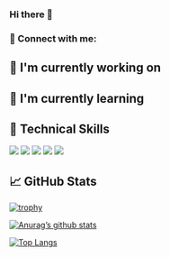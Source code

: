 ### Hi there 👋


<!--
**mohammadsrafiee/mohammadsrafiee** is a ✨ _special_ ✨ repository because its `README.md` (this file) appears on your GitHub profile.

Here are some ideas to get you started:

- 👯 I’m looking to collaborate on ...
- 🤔 I’m looking for help with ...
- 💬 Ask me about ...
- 😄 Pronouns: ...
- ⚡ Fun fact: ...
-->

### 🤝 Connect with me:

<!-- <a href="https://www.linkedin.com/in/yushi95/"><img align="left" src="https://raw.githubusercontent.com/yushi1007/yushi1007/main/images/linkedin.svg" alt="Yu Shi | LinkedIn" width="21px"/></a> -->
<!-- email -->

## 🔭 I'm currently working on



## 🌱 I'm currently learning



## 💼 Technical Skills

![](https://img.shields.io/badge/Code-Java-informational?style=flat&logo=java)
![](https://img.shields.io/badge/Code-JavaScript-informational?style=flat&logo=JavaScript&color=F7DF1E)
![](https://img.shields.io/badge/Code-PostgreSQL-informational?style=flat&logo=PostgreSQL&color=336791)
![](https://img.shields.io/badge/Code-Java-informational?logo=java&style=flat)
![](https://img.shields.io/badge/Code-Angular%20Framework-informational?logo=Angular&style=flat)

<!-- 
![TypeScript](https://img.shields.io/badge/TypeScript?logo=typescript&style=flat)
![JavaScript](https://img.shields.io/badge/JavaScript?logo=javascript&style=flat)
![Spring Boot](https://img.shields.io/badge/Spring%20BootF?logo=spring&style=flat)
![Spring Cloud](https://img.shields.io/badge/Spring%20Cloud?logo=spring&style=flat)
![Microservices](https://img.shields.io/badge/Microservices?style=flat)
![Spring Framework](https://img.shields.io/badge/Spring%20Framework?logo=spring&style=flat)
![REST](https://img.shields.io/badge/REST%20API?style=flat)
![SOAP API](https://img.shields.io/badge/SOAP%20API?style=flat)
![RPC](https://img.shields.io/badge/RPC?style=flat)
![gRPC](https://img.shields.io/badge/gRPC?style=flat)
![JSON](https://img.shields.io/badge/JSON?logo=json&style=flat)
![XML](https://img.shields.io/badge/XML?logo=xml&style=flat)
![Git](https://img.shields.io/badge/Git?logo=git&style=flat)
![Maven](https://img.shields.io/badge/Maven?logo=apache-maven&style=flat)
![SQL](https://img.shields.io/badge/SQL?logo=sql&style=flat)
![Hibernate](https://img.shields.io/badge/Hibernate?style=flat)
![Camunda](https://img.shields.io/badge/Camunda?style=flat)
![Activiti](https://img.shields.io/badge/Activiti?style=flat)
![BPMN](https://img.shields.io/badge/BPMN?style=flat)
![IntelliJ IDEA](https://img.shields.io/badge/IntelliJ%20IDEA?logo=intellij-idea&style=flat)
![Eclipse](https://img.shields.io/badge/Eclipse?logo=eclipse&style=flat)
![Keycloak](https://img.shields.io/badge/Keycloak?style=flat)0
![OAuth2.0](https://img.shields.io/badge/OAuth2.0?style=flat)
![OIDC](https://img.shields.io/badge/OIDC?style=flat)
![Agile Methodologies](https://img.shields.io/badge/Agile%20Methodologies?style=flat)
![Scrum](https://img.shields.io/badge/Scrum?style=flat)
![Design Pattern](https://img.shields.io/badge/Design%20Pattern?style=flat)
![DDD](https://img.shields.io/badge/DDD?style=flat)
![TDD](https://img.shields.io/badge/TDD?style=flat)
-->

## 📈 GitHub Stats 
[![trophy](https://github-profile-trophy.vercel.app/?username=mohammadsrafiee&row=1&column=7&margin-w=15&margin-h=15)](https://github.com/mohammadsrafiee/github-profile-trophy)

[![Anurag’s github stats](https://github-readme-stats.vercel.app/api?username=mohammadsrafiee)](https://github.com/mohammadsrafiee)

[![Top Langs](https://github-readme-stats.vercel.app/api/top-langs/?username=mohammadsrafiee&layout=compact)](https://github.com/mohammadsrafiee)
